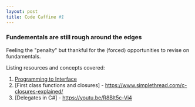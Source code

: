 ```yaml
---
layout: post
title: Code Caffine #1
---
```


### Fundementals are still rough around the edges

Feeling the "penalty" but thankful for the (forced) opportunities to revise on fundamentals. 

Listing resources and concepts covered: 
1) [Programming to Interface](https://www.baeldung.com/cs/program-to-interface) 
2) [First class functions and closures] - https://www.simplethread.com/c-closures-explained/
3) [Delegates in C#] - https://youtu.be/R8Blt5c-Vi4
